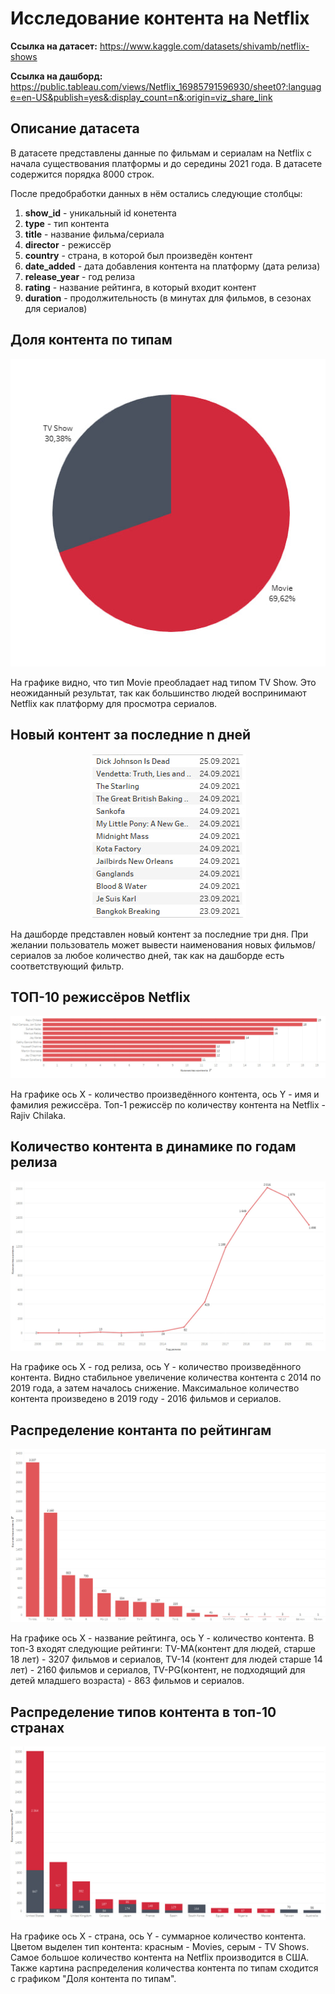 # Исследование контента на Netflix

**Ссылка на датасет:** https://www.kaggle.com/datasets/shivamb/netflix-shows

**Ссылка на дашборд:** https://public.tableau.com/views/Netflix_16985791596930/sheet0?:language=en-US&publish=yes&:display_count=n&:origin=viz_share_link

## Описание датасета

В датасете представлены данные по фильмам и сериалам на Netflix с начала существования платформы и до середины 2021 года. В датасете содержится порядка 8000 строк. 

После предобработки данных в нём остались следующие столбцы:

1. **show_id** - уникальный id конетента
2. **type** - тип контента
3. **title** - название фильма/сериала
4. **director** - режиссёр
5. **country** - страна, в которой был произведён контент
6. **date_added** - дата добавления контента на платформу (дата релиза)
7. **release_year** - год релиза
8. **rating** - название рейтинга, в который входит контент
9. **duration** - продолжительность (в минутах для фильмов, в сезонах для сериалов)

## Доля контента по типам

<center><img src="/images/Доля%20контента%20по%20типам.jpg" ></center>

На графике видно, что тип Movie преобладает над типом TV Show. Это неожиданный результат, так как большинство людей воспринимают Netflix как платформу для просмотра сериалов.

## Новый контент за последние n дней

<center><img src="/images/Новый контент.jpg" ></center>

На дашборде представлен новый контент за последние три дня. При желании пользователь может вывести наименования новых фильмов/сериалов за любое количество дней, так как на дашборде есть соответствующий фильтр.

## ТОП-10 режиссёров Netflix

<center><img src="/images/Топ режиссёров.jpg" ></center>

На графике ось Х - количество произведённого контента, ось Y - имя и фамилия режиссёра. Топ-1 режиссёр по количеству контента на Netflix - Rajiv Chilaka.

## Количество контента в динамике по годам релиза

<center><img src="/images/Количество контента по годам релиза.jpg" ></center>

На графике ось Х - год релиза, ось Y - количество произведённого контента. Видно стабильное увеличение количества контента с 2014 по 2019 года, а затем началось снижение. Максимальное количество контента произведено в 2019 году - 2016 фильмов и сериалов.

## Распределение контанта по рейтингам

<center><img src="/images/Количество контента по рейтингу.jpg" ></center>

На графике ось Х - название рейтинга, ось Y - количество контента. В топ-3 входят следующие рейтинги: TV-MA(контент для людей, старше 18 лет) - 3207 фильмов и сериалов, TV-14 (контент для людей старше 14 лет) - 2160 фильмов и сериалов, TV-PG(контент, не подходящий для детей младшего возраста) - 863 фильмов и сериалов.

## Распределение типов контента в топ-10 странах

<center><img src="/images/Контент по странам.jpg" ></center>

На графике ось Х - страна, ось Y - суммарное количество контента. Цветом выделен тип контента: красным - Movies, серым - TV Shows. Самое большое количество контента на Netflix производится в США. Также картина распределения количества контента по типам сходится с графиком "Доля контента по типам".
